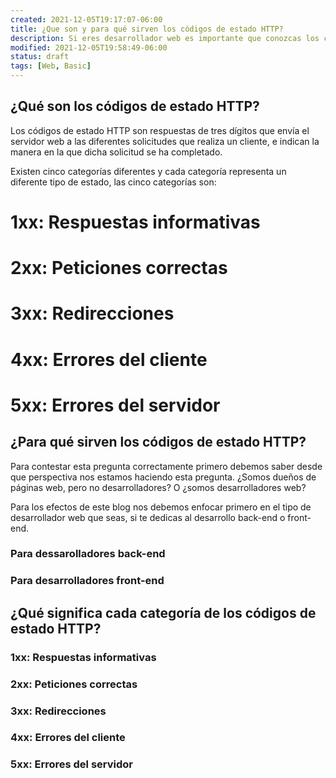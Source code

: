 ```yaml
---
created: 2021-12-05T19:17:07-06:00
title: ¿Que son y para qué sirven los códigos de estado HTTP?
description: Si eres desarrollador web es importante que conozcas los códigos de estado HTTP ya sea para enviar o manejar una respuesta del servidor correctamente
modified: 2021-12-05T19:58:49-06:00
status: draft
tags: [Web, Basic]
---
```


## ¿Qué son los códigos de estado HTTP?

Los códigos de estado HTTP son respuestas de tres dígitos que envía el servidor web a las diferentes solicitudes que realiza un cliente, e indican la manera en la que dicha solicitud se ha completado. 

Existen cinco categorías diferentes y cada categoría representa un diferente tipo de estado, las cinco categorías son:

# 1xx: Respuestas informativas
# 2xx: Peticiones correctas
# 3xx: Redirecciones 
# 4xx: Errores del cliente
# 5xx: Errores del servidor


## ¿Para qué sirven los códigos de estado HTTP?

Para contestar esta pregunta correctamente primero debemos saber desde que perspectiva nos estamos haciendo esta pregunta. ¿Somos dueños de páginas web, pero no desarrolladores? O ¿somos desarrolladores web? 

Para los efectos de este blog nos debemos enfocar primero en el tipo de desarrollador web que seas, si te dedicas al desarrollo back-end o front-end.

### Para dessarolladores back-end

### Para desarrolladores front-end

## ¿Qué significa cada categoría de los códigos de estado HTTP?

### 1xx: Respuestas informativas

### 2xx: Peticiones correctas

### 3xx: Redirecciones 

### 4xx: Errores del cliente

### 5xx: Errores del servidor
 
